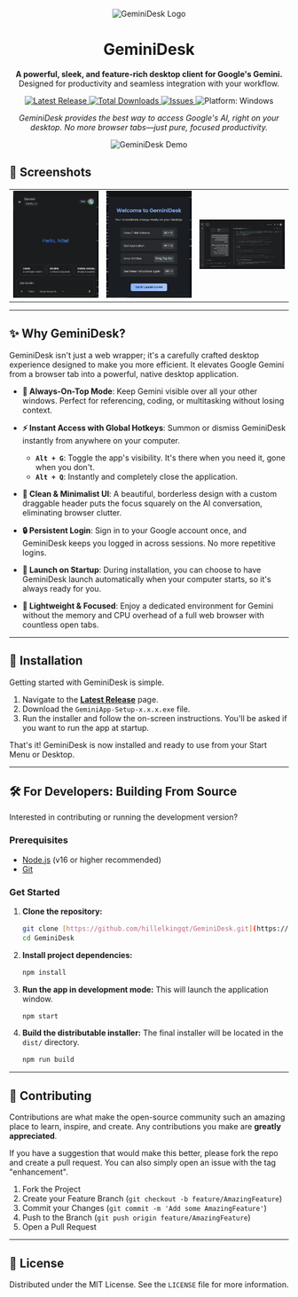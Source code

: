 <p align="center">
  <img src="https://raw.githubusercontent.com/hillelkingqt/GeminiDesk/main/icon.ico" alt="GeminiDesk Logo" width="128">
</p>

<h1 align="center">GeminiDesk</h1>

<p align="center">
  <strong>A powerful, sleek, and feature-rich desktop client for Google's Gemini.</strong>
  <br />
  Designed for productivity and seamless integration with your workflow.
</p>

<p align="center">
    <a href="https://github.com/hillelkingqt/GeminiDesk/releases/latest">
    <img src="https://img.shields.io/github/v/release/hillelkingqt/GeminiDesk?style=for-the-badge&logo=github&label=Latest%20Release" alt="Latest Release">
  </a>
  <a href="https://github.com/hillelkingqt/GeminiDesk/releases">
    <img src="https://img.shields.io/github/downloads/hillelkingqt/GeminiDesk/total?style=for-the-badge&logo=github" alt="Total Downloads">
  </a>
    <a href="https://github.com/hillelkingqt/GeminiDesk/issues">
    <img src="https://img.shields.io/github/issues/hillelkingqt/GeminiDesk?style=for-the-badge&logo=github" alt="Issues">
  </a>
  <img src="https://img.shields.io/badge/platform-Windows-0078D6?style=for-the-badge&logo=windows" alt="Platform: Windows">
</p>

<p align="center">
  <em>GeminiDesk provides the best way to access Google's AI, right on your desktop. No more browser tabs—just pure, focused productivity.</em>
</p>

<p align="center">
  <img src="https://i.imgur.com/your-gif-url.gif" alt="GeminiDesk Demo">
</p>

## 📸 Screenshots

<p align="center">
  <table>
    <tr>
      <td align="center">
        <img src="https://raw.githubusercontent.com/hillelkingqt/GeminiDesk/main/screenshots/screenshot1.png" alt="" width="260">
        <br>
        <em></em>
      </td>
      <td align="center">
        <img src="https://raw.githubusercontent.com/hillelkingqt/GeminiDesk/main/screenshots/screenshot2.png" alt="" width="260">
        <br>
        <em></em>
      </td>
      <td align="center">
        <img src="https://raw.githubusercontent.com/hillelkingqt/GeminiDesk/main/screenshots/screenshot3.png" alt="" width="260">
        <br>
        <em></em>
      </td>
    </tr>
  </table>
</p>

---

## ✨ Why GeminiDesk?

GeminiDesk isn't just a web wrapper; it's a carefully crafted desktop experience designed to make you more efficient. It elevates Google Gemini from a browser tab into a powerful, native desktop application.

* **📌 Always-On-Top Mode**: Keep Gemini visible over all your other windows. Perfect for referencing, coding, or multitasking without losing context.

* **⚡ Instant Access with Global Hotkeys**: Summon or dismiss GeminiDesk instantly from anywhere on your computer.
    * **`Alt + G`**: Toggle the app's visibility. It's there when you need it, gone when you don't.
    * **`Alt + Q`**: Instantly and completely close the application.

* **🎨 Clean & Minimalist UI**: A beautiful, borderless design with a custom draggable header puts the focus squarely on the AI conversation, eliminating browser clutter.

* **🔒 Persistent Login**: Sign in to your Google account once, and GeminiDesk keeps you logged in across sessions. No more repetitive logins.

* **🚀 Launch on Startup**: During installation, you can choose to have GeminiDesk launch automatically when your computer starts, so it's always ready for you.

* **💼 Lightweight & Focused**: Enjoy a dedicated environment for Gemini without the memory and CPU overhead of a full web browser with countless open tabs.

---

## 💾 Installation

Getting started with GeminiDesk is simple.

1.  Navigate to the [**Latest Release**](https://github.com/hillelkingqt/GeminiDesk/releases/latest) page.
2.  Download the `GeminiApp-Setup-x.x.x.exe` file.
3.  Run the installer and follow the on-screen instructions. You'll be asked if you want to run the app at startup.

That's it! GeminiDesk is now installed and ready to use from your Start Menu or Desktop.

---

## 🛠️ For Developers: Building From Source

Interested in contributing or running the development version?

### Prerequisites
* [Node.js](https://nodejs.org/) (v16 or higher recommended)
* [Git](https://git-scm.com/)

### Get Started

1.  **Clone the repository:**
    ```sh
    git clone [https://github.com/hillelkingqt/GeminiDesk.git](https://github.com/hillelkingqt/GeminiDesk.git)
    cd GeminiDesk
    ```

2.  **Install project dependencies:**
    ```sh
    npm install
    ```

3.  **Run the app in development mode:**
    This will launch the application window.
    ```sh
    npm start
    ```

4.  **Build the distributable installer:**
    The final installer will be located in the `dist/` directory.
    ```sh
    npm run build
    ```

---

## 🤝 Contributing

Contributions are what make the open-source community such an amazing place to learn, inspire, and create. Any contributions you make are **greatly appreciated**.

If you have a suggestion that would make this better, please fork the repo and create a pull request. You can also simply open an issue with the tag "enhancement".

1.  Fork the Project
2.  Create your Feature Branch (`git checkout -b feature/AmazingFeature`)
3.  Commit your Changes (`git commit -m 'Add some AmazingFeature'`)
4.  Push to the Branch (`git push origin feature/AmazingFeature`)
5.  Open a Pull Request

---

## 📜 License

Distributed under the MIT License. See the `LICENSE` file for more information.
